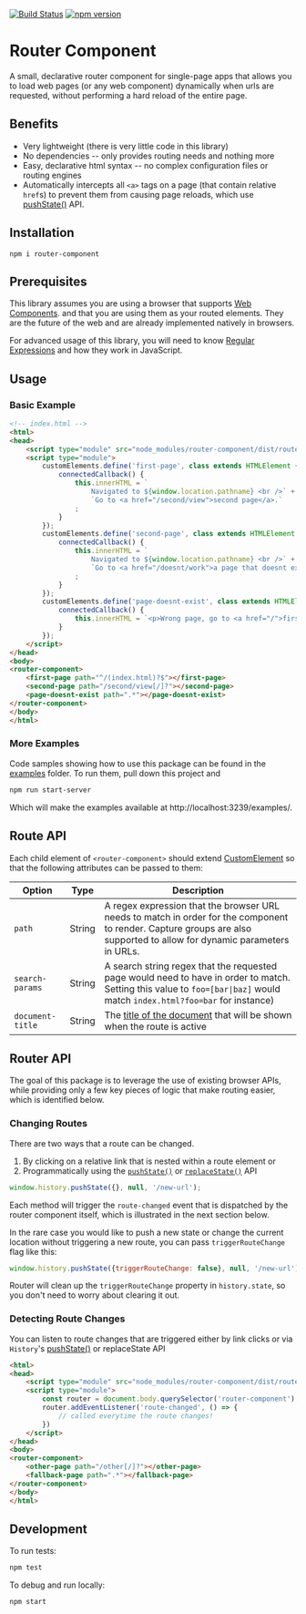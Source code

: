 [![Build Status](https://travis-ci.org/mkay581/router-component.svg?branch=master)](https://travis-ci.org/mkay581/router-component)
[![npm version](https://badge.fury.io/js/router-component.svg)](https://www.npmjs.com/package/router-component)

# Router Component

A small, declarative router component for single-page apps that allows you to load web pages (or any web component) 
dynamically when urls are requested, without performing a hard reload of the entire page.

## Benefits

* Very lightweight (there is very little code in this library)
* No dependencies -- only provides routing needs and nothing more
* Easy, declarative html syntax -- no complex configuration files or routing engines
* Automatically intercepts all `<a>` tags on a page (that contain relative `href`s) to prevent them from causing page
reloads, which use [pushState()](http://w3c.github.io/html/browsers.html#dom-history-pushstate) API.

## Installation

```
npm i router-component
```

## Prerequisites

This library assumes you are using a browser that supports [Web Components](https://www.webcomponents.org/introduction). 
and that you are using them as your routed elements. They are the future of the web and are already implemented 
natively in browsers.

For advanced usage of this library, you will need to know
[Regular Expressions](https://developer.mozilla.org/en-US/docs/Web/JavaScript/Guide/Regular_Expressions) and how 
they work in JavaScript.

## Usage

### Basic Example

```html
<!-- index.html -->
<html>
<head>
    <script type="module" src="node_modules/router-component/dist/router-component.js"></script>
    <script type="module">
        customElements.define('first-page', class extends HTMLElement {
            connectedCallback() {
                this.innerHTML = `
                    Navigated to ${window.location.pathname} <br />` + //"/"
                    `Go to <a href="/second/view">second page</a>.`
                ;
            }
        });
        customElements.define('second-page', class extends HTMLElement {
            connectedCallback() {
                this.innerHTML = `
                    Navigated to ${window.location.pathname} <br />` + // "/second/view" OR "/second/view/"
                    `Go to <a href="/doesnt/work">a page that doesnt exist</a>.`
                ;
            }
        });
        customElements.define('page-doesnt-exist', class extends HTMLElement {
            connectedCallback() {
                this.innerHTML = `<p>Wrong page, go to <a href="/">first page again</a></p>`;
            }
        });
    </script>
</head>
<body>
<router-component>
    <first-page path="^/(index.html)?$"></first-page>
    <second-page path="/second/view[/]?"></second-page>
    <page-doesnt-exist path=".*"></page-doesnt-exist>
</router-component>
</body>
</html>

```

### More Examples

Code samples showing how to use this package can be found in the [examples](examples) folder. To run them, pull down this project
and

```bash
npm run start-server
```

Which will make the examples available at http://localhost:3239/examples/.



## Route API

Each child element of `<router-component>` should extend 
[CustomElement](https://html.spec.whatwg.org/multipage/custom-elements.html#custom-elements) so that the following attributes
can be passed to them:

| Option | Type | Description |
|--------|--------|--------|
| `path`| String | A regex expression that the browser URL needs to match in order for the component to render. Capture groups are also supported to allow for dynamic parameters in URLs.
| `search-params`| String | A search string regex that the requested page would need to have in order to match. Setting this value to `foo=[bar\|baz]` would match `index.html?foo=bar` for instance)
| `document-title`| String | The [title of the document](https://html.spec.whatwg.org/multipage/dom.html#document.title) that will be shown when the route is active


## Router API

The goal of this package is to leverage the use of existing browser APIs, while providing only a few key pieces of logic that make routing easier, which is identified below.

### Changing Routes

There are two ways that a route can be changed.

1. By clicking on a relative link that is nested within a route element or 
1. Programmatically using the [`pushState()`](http://w3c.github.io/html/browsers.html#dom-history-pushstate) or [`replaceState()`](http://w3c.github.io/html/browsers.html#dom-history-replacestate) API

```javascript
window.history.pushState({}, null, '/new-url');

```
Each method will trigger the `route-changed` event that is dispatched by the router component itself, which is illustrated in the next section below. 

In the rare case you would like to push a new state or change the current location without triggering a new route, you 
can pass `triggerRouteChange` flag like this:

```javascript
window.history.pushState({triggerRouteChange: false}, null, '/new-url');
``` 

Router will clean up the `triggerRouteChange` property in `history.state`, so you don't need to worry about clearing it out.

### Detecting Route Changes

You can listen to route changes that are triggered either by link clicks or via `History`'s [pushState()](http://w3c.github.io/html/browsers.html#dom-history-pushstate) or replaceState API

```html
<html>
<head>
    <script type="module" src="node_modules/router-component/dist/router-component.js"></script>
    <script type="module">
        const router = document.body.querySelector('router-component');
        router.addEventListener('route-changed', () => {
            // called everytime the route changes!
        })
    </script>
</head>
<body>
<router-component>
    <other-page path="/other[/]?"></other-page>
    <fallback-page path=".*"></fallback-page>
</router-component>
</body>
</html>
```

## Development

To run tests:

```bash
npm test
```

To debug and run locally:

```bash
npm start
```


